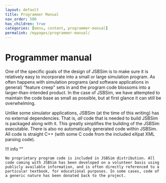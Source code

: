 ```yaml
---
layout: default
title: Programmer Manual
nav_order: 500
has_children: true
categories: [menu, content, programmer-manual]
permalink: /mypages/programmer-manual/
---
```


# Programmer manual

One of the specific goals of the design of JSBSim is to make sure it is relatively easy to incorporate into a small or large simulation program. As often happens with simulation programs (and software applications in general) "feature creep" sets in and the program code blossoms into a larger-than-intended product. In the case of JSBSim, we have attempted to maintain the code base as small as possible, but at first glance it can still be overwhelming.

Unlike some simulator applications, JSBSim (at the time of this writing) has no external dependencies. That is, *all* code that is needed to build JSBSim is packaged along with it. This greatly simplifies the building of the JSBSim executable. There is also no automatically generated code within JSBSim. All code is straight C++ (with some C code from the included eXpat XML parsing code).

!!! info ""

	No proprietary program code is included in JSBSim distribution. All code coming with JSBSim has been developed on a volunteer basis using publicly available information, and is often directly referenced to a particular textbook, for educational purposes. In some cases, code of a generic nature has been donated back to the project.
